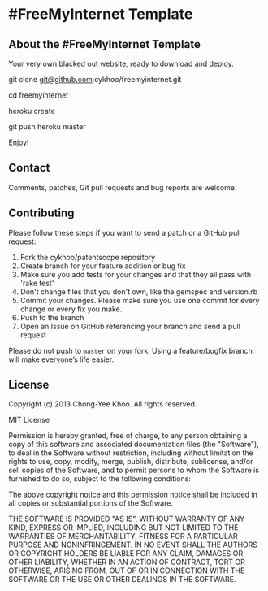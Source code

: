 # #FreeMyInternet Template

## About the #FreeMyInternet Template

Your very own blacked out website, ready to download and deploy.

  git clone git@github.com:cykhoo/freemyinternet.git

  cd freemyinternet

  heroku create

  git push heroku master

Enjoy!

## Contact
Comments, patches, Git pull requests and bug reports are welcome.

## Contributing
Please follow these steps if you want to send a patch or a GitHub pull request:

1. Fork the cykhoo/patentscope repository
2. Create branch for your feature addition or bug fix
3. Make sure you add tests for your changes and that they all pass with 'rake test'
4. Don't change files that you don't own, like the gemspec and version.rb
5. Commit your changes. Please make sure you use one commit for every change or every fix you make.
6. Push to the branch
7. Open an Issue on GitHub referencing your branch and send a pull request

Please do not push to `master` on your fork. Using a feature/bugfix branch will make everyone’s life easier.

## License

Copyright (c) 2013 Chong-Yee Khoo. All rights reserved.

MIT License

Permission is hereby granted, free of charge, to any person obtaining
a copy of this software and associated documentation files (the
"Software"), to deal in the Software without restriction, including
without limitation the rights to use, copy, modify, merge, publish,
distribute, sublicense, and/or sell copies of the Software, and to
permit persons to whom the Software is furnished to do so, subject to
the following conditions:

The above copyright notice and this permission notice shall be
included in all copies or substantial portions of the Software.

THE SOFTWARE IS PROVIDED "AS IS", WITHOUT WARRANTY OF ANY KIND,
EXPRESS OR IMPLIED, INCLUDING BUT NOT LIMITED TO THE WARRANTIES OF
MERCHANTABILITY, FITNESS FOR A PARTICULAR PURPOSE AND
NONINFRINGEMENT. IN NO EVENT SHALL THE AUTHORS OR COPYRIGHT HOLDERS BE
LIABLE FOR ANY CLAIM, DAMAGES OR OTHER LIABILITY, WHETHER IN AN ACTION
OF CONTRACT, TORT OR OTHERWISE, ARISING FROM, OUT OF OR IN CONNECTION
WITH THE SOFTWARE OR THE USE OR OTHER DEALINGS IN THE SOFTWARE.
